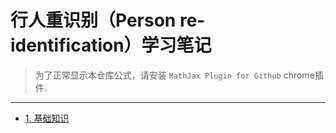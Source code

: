 # 行人重识别（Person re-identification）学习笔记

> 为了正常显示本仓库公式，请安装 ```MathJax Plugin for Github``` chrome插件.

---

* [1. 基础知识](Person-re-identification/1.基础知识.md)
